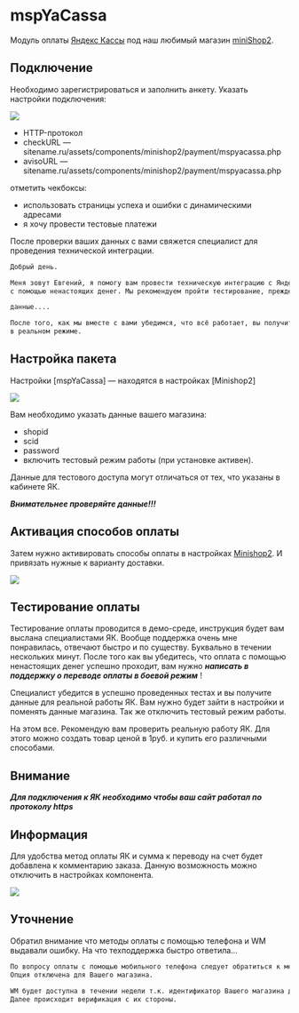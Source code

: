 # mspYaCassa

Модуль оплаты [Яндекс Кассы][2] под наш любимый магазин [miniShop2][1].

## Подключение

Необходимо зарегистрироваться и заполнить анкету. Указать настройки подключения:

[![](https://file.modx.pro/files/2/8/c/28c27abcde1633707db8ce1329b4735es.jpg)](https://file.modx.pro/files/2/8/c/28c27abcde1633707db8ce1329b4735e.png)

* HTTP-протокол
* checkURL — sitename.ru/assets/components/minishop2/payment/mspyacassa.php
* avisoURL — sitename.ru/assets/components/minishop2/payment/mspyacassa.php

отметить чекбоксы:

* использовать страницы успеха и ошибки с динамическими адресами
* я хочу провести тестовые платежи

После проверки ваших данных с вами свяжется специалист для проведения технической интеграции.

``` txt
Добрый день.

Меня зовут Евгений, я помогу вам провести техническую интеграцию с Яндекс.Деньгами. Тестирование проходит в специальной демо-среде,
с помощью ненастоящих денег. Мы рекомендуем пройти тестирование, прежде чем начать прием реальных платежей.

данные....

После того, как мы вместе с вами убедимся, что всё работает, вы получите значения для приема платежей
в реальном режиме.
```

## Настройка пакета

Настройки [mspYaCassa] — находятся в настройках [Minishop2]

[![](https://file.modx.pro/files/0/3/8/038c79034bb3484f6a33d7e6f51d45c7s.jpg)](https://file.modx.pro/files/0/3/8/038c79034bb3484f6a33d7e6f51d45c7.png)

Вам необходимо указать данные вашего магазина:

* shopid
* scid
* password
* включить тестовый режим работы (при установке активен).

Данные для тестового доступа могут отличаться от тех, что указаны в кабинете ЯК.

***Внимательнее проверяйте данные!!!***

## Активация способов оплаты

Затем нужно активировать способы оплаты в настройках [Minishop2][1]. И привязать нужные к варианту доставки.

[![](https://file.modx.pro/files/9/a/e/9ae90bb46107c40e6b894f582f5ca4des.jpg)](https://file.modx.pro/files/9/a/e/9ae90bb46107c40e6b894f582f5ca4de.png)

## Тестирование оплаты

Тестирование оплаты проводится в демо-среде, инструкция будет вам выслана специалистами ЯК.
Вообще поддержка очень мне понравилась, отвечают быстро и по существу. Буквально в течении нескольких минут.
После того как вы убедитесь, что оплата с помощью ненастоящих денег успешно проходит, вам нужно
***написать в поддержку о переводе оплаты в боевой режим*** !

Специалист убедится в успешно проведенных тестах и вы получите данные для реальной работы ЯК.
Вам нужно будет зайти в настройки и поменять данные магазина.
Так же отключить тестовый режим работы.

На этом все. Рекомендую вам проверить реальную работу ЯК. Для этого можно создать товар ценой в 1руб.
и купить его различными способами.

## Внимание

***Для подключения к ЯК необходимо чтобы ваш сайт работал по протоколу https***

## Информация

Для удобства метод оплаты ЯК и сумма к переводу на счет будет добавлена к комментарию заказа.
Данную возможность можно отключить в настройках компонента.

[![](https://file.modx.pro/files/f/b/9/fb9324987d24f7efd37c02a5b8878c62s.jpg)](https://file.modx.pro/files/f/b/9/fb9324987d24f7efd37c02a5b8878c62.png)

## Уточнение

Обратил внимание что методы оплаты с помощью телефона и WM выдавали ошибку. На что техподдержка быстро ответила…

``` txt
По вопросу оплаты с помощью мобильного телефона следует обратиться к менеджеру курирующего Вашу организацию.
Опция отключена для Вашего магазина.

WM будет доступна в течении недели т.к. идентификатор Вашего магазина добавляется в систему WM вручную.
Далее происходит верификация с их стороны.
```

[1]: /components/02_miniShop2/
[2]: http://kassa.yandex.ru/

